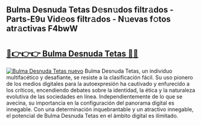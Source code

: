 ## Bulma Desnuda Tetas D𝚎sn𝚞dos filtr𝚊dos - Parts-E9u Vid𝚎os filtr𝚊dos - N𝚞evas f𝚘tos atr𝚊ctivas F4bwW

# <h2><a href="http://mb64pu.tromn.icu/?c=Bulma+Desnuda+Tetas">🔗👉👉👉 Bulma Desnuda Tetas 🔗🔗</a></h2>

[![Bulma Desnuda Tetas nuevo](https://i.imgur.com/pEAQMta.gif)](http://mb64pu.tromn.icu/?c=Bulma+Desnuda+Tetas)
Bulma Desnuda Tetas, un individuo multifacético y desafiante, se resiste a la clasificación fácil. Su uso pionero de los medios digitales para la autoexpresión ha cautivado y enfurecido a los críticos, encendiendo debates sobre la identidad, la ética y la naturaleza evolutiva de las sociedades en línea. Independientemente de lo que se avecina, su importancia en la configuración del panorama digital es innegable. Con una determinación inquebrantable y un atractivo innegable, el potencial de Bulma Desnuda Tetas en el ámbito digital es ilimitado.
